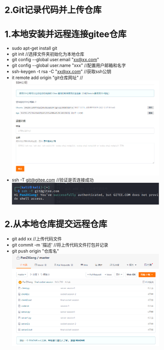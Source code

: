 # 2.Git记录代码并上传仓库


# 1.本地安装并远程连接gitee仓库

- sudo apt-get install git
- git init  //选择文件夹初始化为本地仓库
- git config --global user.email "xx@xx.com"
- git config --global user.name "xxx" //配置用户邮箱和名字
- ssh-keygen -t rsa -C "xx@xx.com"  //获取ssh公钥
- it remote add origin "git仓库网址"  //
![ssh](/ssh.jpg)
- ssh -T git@gitee.com  //验证是否连接成功
![connect complete](/connect.jpg)
# 2.从本地仓库提交远程仓库
- git add xx //上传代码文件
- git commit -m '描述' //将上传代码文件打包并记录
- git push origin "仓库名"
![result](/gitResult.png)


